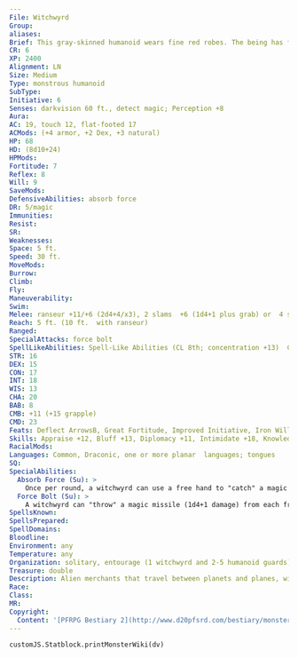 ```yaml
---
File: Witchwyrd
Group: 
aliases: 
Brief: This gray-skinned humanoid wears fine red robes. The being has four arms, each ending in a three-fingered hand.
CR: 6
XP: 2400
Alignment: LN
Size: Medium
Type: monstrous humanoid
SubType: 
Initiative: 6
Senses: darkvision 60 ft., detect magic; Perception +8
Aura: 
AC: 19, touch 12, flat-footed 17
ACMods: (+4 armor, +2 Dex, +3 natural)
HP: 68
HD: (8d10+24)
HPMods: 
Fortitude: 7
Reflex: 8
Will: 9
SaveMods: 
DefensiveAbilities: absorb force
DR: 5/magic
Immunities: 
Resist: 
SR: 
Weaknesses: 
Space: 5 ft.
Speed: 30 ft.
MoveMods: 
Burrow: 
Climb: 
Fly: 
Maneuverability: 
Swim: 
Melee: ranseur +11/+6 (2d4+4/x3), 2 slams  +6 (1d4+1 plus grab) or  4 slams +11 (1d4+3 plus grab)
Reach: 5 ft. (10 ft.  with ranseur)
Ranged: 
SpecialAttacks: force bolt
SpellLikeAbilities: Spell-Like Abilities (CL 8th; concentration +13)  Constant-detect magic, floating disk, mage armor, resist energy (one at a time), unseen servant  3/day-dispel magic, displacement, suggestion (DC 18)  1/day-dimension door, resilient sphere (DC 19)
STR: 16
DEX: 15
CON: 17
INT: 18
WIS: 13
CHA: 20
BAB: 8
CMB: +11 (+15 grapple)
CMD: 23
Feats: Deflect ArrowsB, Great Fortitude, Improved Initiative, Iron Will, Persuasive
Skills: Appraise +12, Bluff +13, Diplomacy +11, Intimidate +18, Knowledge (arcana) +12, Knowledge (geography) +12, Knowledge (planes) +12, Perception +8, Sense Motive +5, Use Magic Device +9
RacialMods: 
Languages: Common, Draconic, one or more planar  languages; tongues
SQ: 
SpecialAbilities:
  Absorb Force (Su): >
    Once per round, a witchwyrd can use a free hand to "catch" a magic missile fired at it. This absorbs the missile and manifests as a glowing nimbus around that hand (which is no longer considered free). The energy lasts 6 rounds or until it is used to create a force bolt. To use this ability, the witchwyrd must be aware of the incoming magic missile and cannot be flat-footed.
  Force Bolt (Su): >
    A witchwyrd can "throw" a magic missile (1d4+1 damage) from each free hand as a free action (maximum of two per round). If it has absorbed a magic missile, it can throw an additional force bolt that round, expending the absorbed energy (maximum of two additional bolts per round).
SpellsKnown: 
SpellsPrepared: 
SpellDomains: 
Bloodline: 
Environment: any
Temperature: any
Organization: solitary, entourage (1 witchwyrd and 2-5 humanoid guards), or enclave (2-5 witchwyrds and 11-20 humanoid guards)
Treasure: double
Description: Alien merchants that travel between planets and planes, witchwyrds stand 7 feet tall, weigh 300 pounds, and are covered in hairless blue-gray skin. Witchwyrds new to a market or eager to avoid identification during an important business deal fold their second sets of flexible arms behind their backs and dress in robes, the better to pass as a lessinfamous humanoid race. Witchwyrds tend to prefer the driest, warmest regions of the areas they visit-perhaps an indicator of their mysterious home world.
Race: 
Class: 
MR: 
Copyright:
  Content: '[PFRPG Bestiary 2](http://www.d20pfsrd.com/bestiary/monster-listings/monstrous-humanoids/witchwyrd)'
---
```

```dataviewjs
customJS.Statblock.printMonsterWiki(dv)
```
